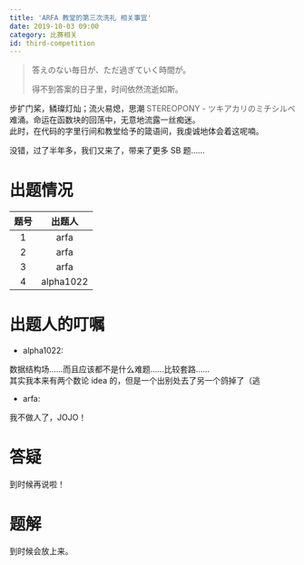 ```yaml
---
title: 'ARFA 教堂的第三次洗礼 相关事宜'
date: 2019-10-03 09:00
category: 比赛相关
id: third-competition
---
```

<style>
.lyric:hover, .lyric-from:hover {
  text-shadow: 0 0 1px #fff, 0 0 5px #fff, 0 0 3px #000;
  opacity: 0.5;
  transition: all 0.3s ease;
}
.lyric, .lyric-from {
    transition: all 0.3s ease;
}
</style>

<blockquote class="blockquote-center">
<p class="lyric">答えのない毎日が、ただ過ぎていく時間が。</p>
<p class="lyric">得不到答案的日子里，时间依然流逝如斯。</p>
<span class="lyric-from" style="float: right; ">STEREOPONY - ツキアカリのミチシルベ</span>
</blockquote>

步扩门桨，鳞璨灯灿；流火易熄，思潮难涌。命运在函数块的回荡中，无意地流露一丝痴迷。  
此时，在代码的字里行间和教堂给予的箴语间，我虔诚地体会着这呢喃。

没错，过了半年多，我们又来了，带来了更多 SB 题……
<!--more-->

# 出题情况
|题号|出题人|
|:-:|:-:|
|1|arfa|
|2|arfa|
|3|arfa|
|4|alpha1022|

# 出题人的叮嘱

- alpha1022:

数据结构场……而且应该都不是什么难题……比较套路……  
其实我本来有两个数论 idea 的，但是一个出别处去了另一个鸽掉了（逃

- arfa:

我不做人了，JOJO！

# 答疑
到时候再说啦！

# 题解
到时候会放上来。
